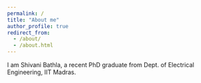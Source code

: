 ```yaml
---
permalink: /
title: "About me"
author_profile: true
redirect_from: 
  - /about/
  - /about.html
---
```

I am Shivani Bathla, a recent PhD graduate from Dept. of Electrical Engineering, IIT Madras.


